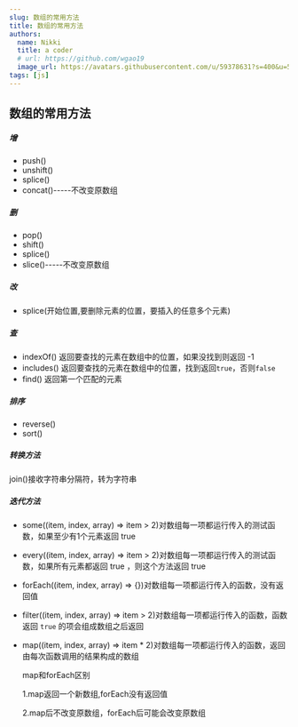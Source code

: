 ```yaml
---
slug: 数组的常用方法
title: 数组的常用方法
authors:
  name: Nikki
  title: a coder
  # url: https://github.com/wgao19
  image_url: https://avatars.githubusercontent.com/u/59378631?s=400&u=5c50f7a8cf81217122611fb72484a0288d90a739&v=4
tags: [js]
---
```

## 数组的常用方法

##### 增

- push()
- unshift()
- splice()
- concat()-----不改变原数组

##### 删

- pop()
- shift()
- splice()
- slice()-----不改变原数组

##### 改

- splice(开始位置,要删除元素的位置，要插入的任意多个元素)

##### 查

- indexOf() 返回要查找的元素在数组中的位置，如果没找到则返回 -1
- includes() 返回要查找的元素在数组中的位置，找到返回`true`，否则`false`
- find() 返回第一个匹配的元素

##### 排序

- reverse()
- sort()

##### 转换方法

join()接收字符串分隔符，转为字符串

##### 迭代方法

- some((item, index, array) => item > 2)对数组每一项都运行传入的测试函数，如果至少有1个元素返回 true 

- every((item, index, array) => item > 2)对数组每一项都运行传入的测试函数，如果所有元素都返回 true ，则这个方法返回 true

- forEach((item, index, array) => {})对数组每一项都运行传入的函数，没有返回值

- filter((item, index, array) => item > 2)对数组每一项都运行传入的函数，函数返回 `true` 的项会组成数组之后返回

- map((item, index, array) => item * 2)对数组每一项都运行传入的函数，返回由每次函数调用的结果构成的数组

  map和forEach区别

  1.map返回一个新数组,forEach没有返回值

  2.map后不改变原数组，forEach后可能会改变原数组

